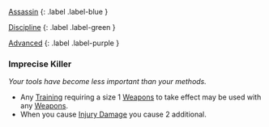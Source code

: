
[Assassin](Game/Character-Development#Assassin)
{: .label .label-blue }

[Discipline](Game/Character-Development#Discipline)
{: .label .label-green }

[Advanced](Game/Character-Development#Advanced)
{: .label .label-purple }
### Imprecise Killer
*Your tools have become less important than your methods.*
* Any [Training](Game/Character-Development#Training) requiring a size 1 [Weapons](Game/Core/Weapons) to take effect may be used with any [Weapons](Game/Core/Weapons).
* When you cause [Injury Damage](Game/Core/Injury.md#Injury%20Damage) you cause 2 additional.